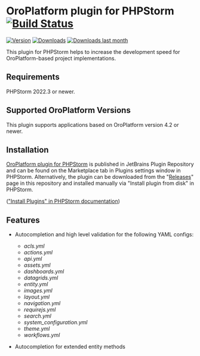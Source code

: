 OroPlatform plugin for PHPStorm [![Build Status](https://travis-ci.org/oroinc/oro-phpstorm-plugin.svg?branch=master)](https://travis-ci.org/oroinc/oro-phpstorm-plugin)
=========================================================================================================================================================================

[![Version](http://phpstorm.espend.de/badge/8449/version)](https://plugins.jetbrains.com/plugin/8449)
[![Downloads](http://phpstorm.espend.de/badge/8449/downloads)](https://plugins.jetbrains.com/plugin/8449)
[![Downloads last month](http://phpstorm.espend.de/badge/8449/last-month)](https://plugins.jetbrains.com/plugin/8449)

This plugin for PHPStorm helps to increase the development speed for OroPlatform-based project implementations.

Requirements
------------

PHPStorm 2022.3 or newer.

Supported OroPlatform Versions
------------------------------

This plugin supports applications based on OroPlatform version 4.2 or newer.

Installation
------------

[OroPlatform plugin for PHPStorm](https://plugins.jetbrains.com/plugin/8449) is published in JetBrains Plugin Repository and can be found on the Marketplace tab in Plugins settings window in PHPStorm. Alternatively, the plugin can be downloaded from the "[Releases](https://github.com/oroinc/oro-phpstorm-plugin/releases)" page in this repository and installed manually via "Install plugin from disk" in PHPStorm.

(["Install Plugins" in PHPStorm documentation](https://www.jetbrains.com/help/phpstorm/managing-plugins.html))

Features
---------

- Autocompletion and high level validation for the following YAML configs:

    + *acls.yml*
    + *actions.yml*
    + *api.yml*
    + *assets.yml*
    + *dashboards.yml*
    + *datagrids.yml*
    + *entity.yml*
    + *images.yml*
    + *layout.yml*
    + *navigation.yml*
    + *requirejs.yml*
    + *search.yml*
    + *system_configuration.yml*
    + *theme.yml*
    + *workflows.yml*
    
- Autocompletion for extended entity methods
